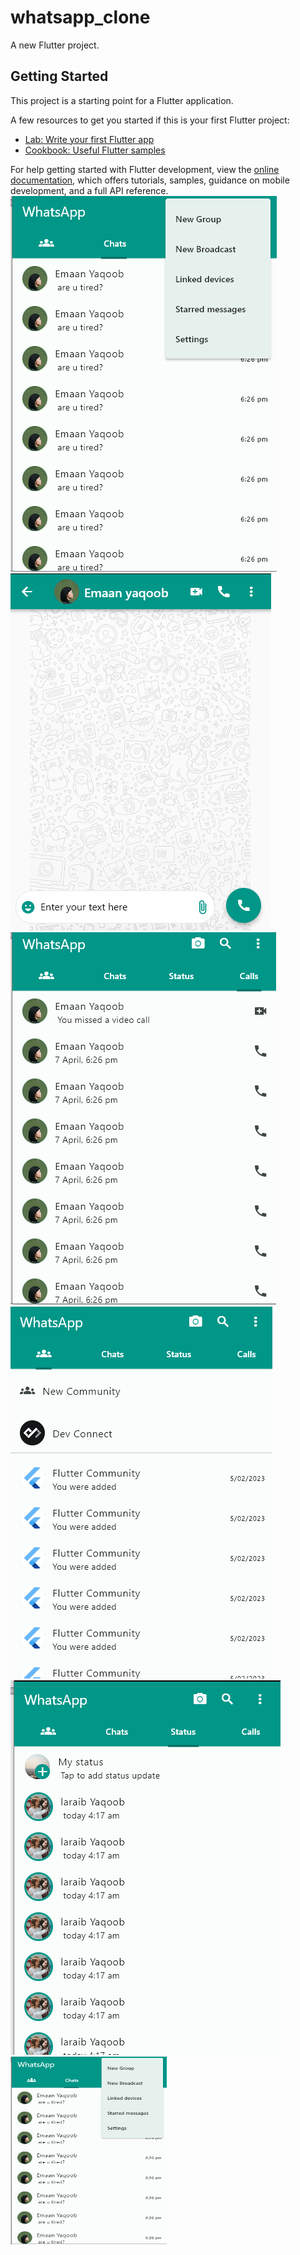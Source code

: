 # whatsapp_clone

A new Flutter project.

## Getting Started

This project is a starting point for a Flutter application.

A few resources to get you started if this is your first Flutter project:

- [Lab: Write your first Flutter app](https://docs.flutter.dev/get-started/codelab)
- [Cookbook: Useful Flutter samples](https://docs.flutter.dev/cookbook)

For help getting started with Flutter development, view the
[online documentation](https://docs.flutter.dev/), which offers tutorials,
samples, guidance on mobile development, and a full API reference.
![Main screen](images/one.png)
![Chat Screen](images/two.png)
![Call screen](images/three.png)
![Community_screen](images/four.png)
![Status screen](images/five.png)
<img src="images/one.png" alt="alt text" width="250" height="300">